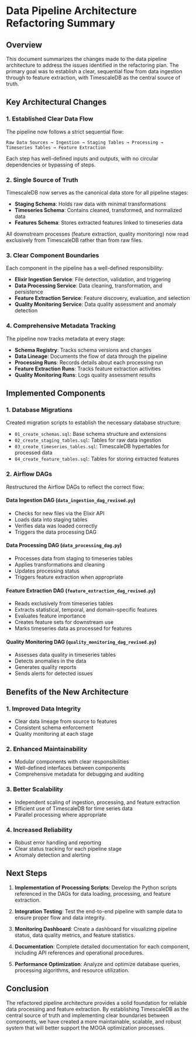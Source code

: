 # Data Pipeline Architecture Refactoring Summary

## Overview

This document summarizes the changes made to the data pipeline architecture to address the issues identified in the refactoring plan. The primary goal was to establish a clear, sequential flow from data ingestion through to feature extraction, with TimescaleDB as the central source of truth.

## Key Architectural Changes

### 1. Established Clear Data Flow

The pipeline now follows a strict sequential flow:

```
Raw Data Sources → Ingestion → Staging Tables → Processing → Timeseries Tables → Feature Extraction
```

Each step has well-defined inputs and outputs, with no circular dependencies or bypassing of steps.

### 2. Single Source of Truth

TimescaleDB now serves as the canonical data store for all pipeline stages:

- **Staging Schema**: Holds raw data with minimal transformations
- **Timeseries Schema**: Contains cleaned, transformed, and normalized data
- **Features Schema**: Stores extracted features linked to timeseries data

All downstream processes (feature extraction, quality monitoring) now read exclusively from TimescaleDB rather than from raw files.

### 3. Clear Component Boundaries

Each component in the pipeline has a well-defined responsibility:

- **Elixir Ingestion Service**: File detection, validation, and triggering
- **Data Processing Service**: Data cleaning, transformation, and persistence
- **Feature Extraction Service**: Feature discovery, evaluation, and selection
- **Quality Monitoring Service**: Data quality assessment and anomaly detection

### 4. Comprehensive Metadata Tracking

The pipeline now tracks metadata at every stage:

- **Schema Registry**: Tracks schema versions and changes
- **Data Lineage**: Documents the flow of data through the pipeline
- **Processing Runs**: Records details about each processing run
- **Feature Extraction Runs**: Tracks feature extraction activities
- **Quality Monitoring Runs**: Logs quality assessment results

## Implemented Components

### 1. Database Migrations

Created migration scripts to establish the necessary database structure:

- `01_create_schemas.sql`: Base schema structure and extensions
- `02_create_staging_tables.sql`: Tables for raw data ingestion
- `03_create_timeseries_tables.sql`: TimescaleDB hypertables for processed data
- `04_create_feature_tables.sql`: Tables for storing extracted features

### 2. Airflow DAGs

Restructured the Airflow DAGs to reflect the correct flow:

#### Data Ingestion DAG (`data_ingestion_dag_revised.py`)

- Checks for new files via the Elixir API
- Loads data into staging tables
- Verifies data was loaded correctly
- Triggers the data processing DAG

#### Data Processing DAG (`data_processing_dag.py`)

- Processes data from staging to timeseries tables
- Applies transformations and cleaning
- Updates processing status
- Triggers feature extraction when appropriate

#### Feature Extraction DAG (`feature_extraction_dag_revised.py`)

- Reads exclusively from timeseries tables
- Extracts statistical, temporal, and domain-specific features
- Evaluates feature importance
- Creates feature sets for downstream use
- Marks timeseries data as processed for features

#### Quality Monitoring DAG (`quality_monitoring_dag_revised.py`)

- Assesses data quality in timeseries tables
- Detects anomalies in the data
- Generates quality reports
- Sends alerts for detected issues

## Benefits of the New Architecture

### 1. Improved Data Integrity

- Clear data lineage from source to features
- Consistent schema enforcement
- Quality monitoring at each stage

### 2. Enhanced Maintainability

- Modular components with clear responsibilities
- Well-defined interfaces between components
- Comprehensive metadata for debugging and auditing

### 3. Better Scalability

- Independent scaling of ingestion, processing, and feature extraction
- Efficient use of TimescaleDB for time series data
- Parallel processing where appropriate

### 4. Increased Reliability

- Robust error handling and reporting
- Clear status tracking for each pipeline stage
- Anomaly detection and alerting

## Next Steps

1. **Implementation of Processing Scripts**: Develop the Python scripts referenced in the DAGs for data loading, processing, and feature extraction.

2. **Integration Testing**: Test the end-to-end pipeline with sample data to ensure proper flow and data integrity.

3. **Monitoring Dashboard**: Create a dashboard for visualizing pipeline status, data quality metrics, and feature statistics.

4. **Documentation**: Complete detailed documentation for each component, including API references and operational procedures.

5. **Performance Optimization**: Analyze and optimize database queries, processing algorithms, and resource utilization.

## Conclusion

The refactored pipeline architecture provides a solid foundation for reliable data processing and feature extraction. By establishing TimescaleDB as the central source of truth and implementing clear boundaries between components, we have created a more maintainable, scalable, and robust system that will better support the MOGA optimization processes.
